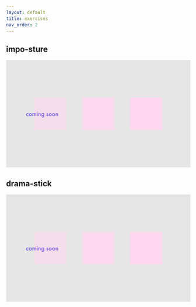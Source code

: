 ```yaml
---
layout: default
title: exercises
nav_order: 2
---
```




## impo-sture

![alt text](./assets/placeholder.png "posture-thing")


## drama-stick

![alt text](./assets/placeholder.png "aida bellissima")


